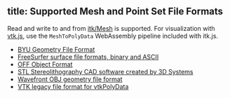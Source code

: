 title: Supported Mesh and Point Set File Formats
---

Read and write to and from [itk/Mesh](../api/Mesh.html) is supported. For visualization with [vtk.js](https://kitware.github.io/vtk-js/index.html), use the `MeshToPolyData` WebAssembly pipeline included with itk.js.

- [BYU Geometry File Format](http://www.eg-models.de/formats/Format_Byu.html)
- [FreeSurfer surface file formats, binary and ASCII](http://www.grahamwideman.com/gw/brain/fs/surfacefileformats.htm)
- [OFF Object Format](https://en.wikipedia.org/wiki/OFF_%28file_format%29)
- [STL Stereolithography CAD software created by 3D Systems](https://en.wikipedia.org/wiki/STL_%28file_format%29)
- [Wavefront OBJ geometry file format](https://en.wikipedia.org/wiki/Wavefront_.obj_file)
- [VTK legacy file format for vtkPolyData](https://www.vtk.org/wp-content/uploads/2015/04/file-formats.pdf)
